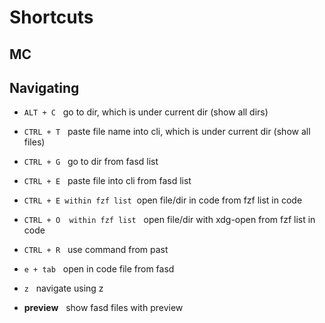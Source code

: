 # Shortcuts
## MC


## Navigating
* `ALT + C` &nbsp; go to dir, which is under current dir (show all dirs)
* `CTRL + T` &nbsp; paste file name into cli, which is under current dir (show all files)
* `CTRL + G` &nbsp; go to dir from fasd list
* `CTRL + E` &nbsp; paste file into cli from fasd list
* `CTRL + E within fzf list`&nbsp; open file/dir in code from fzf list in code
* `CTRL + O  within fzf list` &nbsp; open file/dir with xdg-open from fzf list in code
* `CTRL + R` &nbsp; use command from past
* `e + tab` &nbsp; open in code file from fasd
* `z` &nbsp; navigate using z

* **preview** &nbsp; show fasd files with preview
